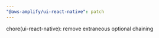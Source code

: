 ```yaml
---
"@aws-amplify/ui-react-native": patch
---
```


chore(ui-react-native): remove extraneous optional chaining
